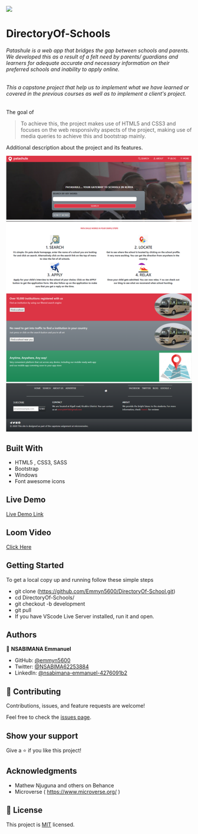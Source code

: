 ![](https://img.shields.io/badge/Microverse-blueviolet)

# DirectoryOf-Schools

###### Patashule is a web app that bridges the gap between schools and parents. We developed this as a result of a felt need by parents/ guardians and learners for adequate accurate and necessary information on their preferred schools and inability to apply online.

###### This a capstone project that help us to implement what we have learned or covered in the previous courses as well as to implement a client's project. 

 The goal of
> To achieve this, the project makes use of HTML5 and CSS3 and focuses on the web responsivity aspects of the project, making use of media queries to achieve this and bootstrap mainly.

Additional description about the project and its features.

![Screenshot](./assets/images/patashule.png)
![Screenshot](./assets/images/patashule1.png)
![Screenshot](./assets/images/patashule2.png)
![Screenshot](./assets/images/patashule3.png)

## Built With

- HTML5 , CSS3, SASS
- Bootstrap
- Windows
- Font awesome icons

## Live Demo

[Live Demo Link](https://emmyn5600.github.io/DirectoryOf-School/)

## Loom Video

[Click Here](https://www.loom.com/share/ce01af4d87224102acfc76f265c54f6f)

## Getting Started

To get a local copy up and running follow these simple steps

 - git clone (https://github.com/Emmyn5600/DirectoryOf-School.git)
 - cd DirectoryOf-Schools/
 - git checkout -b development
 - git pull
 - If you have VScode Live Server installed, run it and open.

## Authors

👤 **NSABIMANA Emmanuel**

- GitHub: [@emmyn5600](https://github.com/Emmyn5600)
- Twitter: [@NSABIMA62253884](https://twitter.com/NSABIMA62253884)
- LinkedIn: [@nsabimana-emmanuel-4276091b2](https://www.linkedin.com/in/nsabimana-emmanuel-4276091b2/)

## 🤝 Contributing

Contributions, issues, and feature requests are welcome!

Feel free to check the [issues page](https://github.com/Emmyn5600/DirectoryOf-School/issues).

## Show your support

Give a ⭐️ if you like this project!

## Acknowledgments

- Mathew Njuguna and others on Behance
- Microverse ( https://www.microverse.org/ )

## 📝 License

This project is [MIT](https://www.mit.edu/) licensed.
